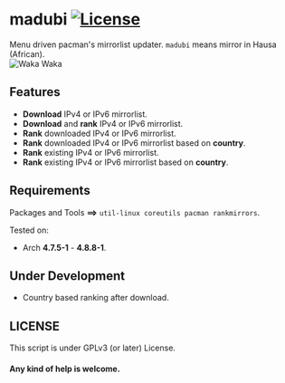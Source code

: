 # madubi [![License](https://img.shields.io/badge/License-GPL%20v3%2B-blue.svg?style=flat-square)](https://raw.githubusercontent.com/xtonousou/madubi/master/LICENSE)
Menu driven pacman's mirrorlist updater. `madubi` means mirror in Hausa (African).<br/>
<img src="https://raw.githubusercontent.com/xtonousou/madubi/master/imgs/head.jpg" title="Waka Waka"/>

## Features
- **Download** IPv4 or IPv6 mirrorlist.<br/>
- **Download** and **rank** IPv4 or IPv6 mirrorlist.<br/>
- **Rank** downloaded IPv4 or IPv6 mirrorlist.<br/>
- **Rank** downloaded IPv4 or IPv6 mirrorlist based on **country**.<br/>
- **Rank** existing IPv4 or IPv6 mirrorlist.<br/>
- **Rank** existing IPv4 or IPv6 mirrorlist based on **country**.<br/>

## Requirements

Packages and Tools **==>** `util-linux coreutils pacman rankmirrors`.<br/>

Tested on:<br/>
- Arch **4.7.5-1** - **4.8.8-1**.<br/>

## Under Development
- Country based ranking after download.<br/>

## LICENSE
This script is under GPLv3 (or later) License.<br/>

#### Any kind of help is welcome.<br/>
